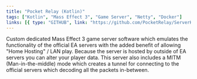 ```yaml
---
title: "Pocket Relay (Kotlin)"
tags: ["Kotlin", "Mass Effect 3", "Game Server", "Netty", "Docker"]
links: [{ type: "GITHUB", link: "https://github.com/PocketRelay/ServerKotlin" }]
---
```


Custom dedicated Mass Effect 3 game server software which emulates the functionality of the official EA servers with the added benefit of allowing "Home Hosting" / LAN play. Because the server is hosted by outside of EA servers you can alter your player data. This server also includes a MITM (Man-in-the-middle) mode which creates a tunnel for connecting to the official servers which decoding all the packets in-between.
